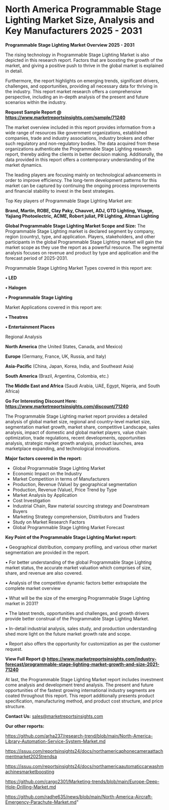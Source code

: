 # North America Programmable Stage Lighting Market Size, Analysis and Key Manufacturers 2025 - 2031

<Strong> Programmable Stage Lighting Market Overview 2025 - 2031</strong>

The rising technology in Programmable Stage Lighting Market is also depicted in this research report. Factors that are boosting the growth of the market, and giving a positive push to thrive in the global market is explained in detail.

Furthermore, the report highlights on emerging trends, significant drivers, challenges, and opportunities, providing all necessary data for thriving in the industry. This report market research offers a comprehensive perspective, including an in-depth analysis of the present and future scenarios within the industry.

<strong>Request Sample Report @ <a href=https://www.marketreportsinsights.com/sample/71240>https://www.marketreportsinsights.com/sample/71240</a></strong>

The market overview included in this report provides information from a wide range of resources like government organizations, established companies, trade and industry associations, industry brokers and other such regulatory and non-regulatory bodies. The data acquired from these organizations authenticate the Programmable Stage Lighting research report, thereby aiding the clients in better decision making. Additionally, the data provided in this report offers a contemporary understanding of the market dynamics.

The leading players are focusing mainly on technological advancements in order to improve efficiency. The long-term development patterns for this market can be captured by continuing the ongoing process improvements and financial stability to invest in the best strategies.

Top Key players of Programmable Stage Lighting Market are:

<strong>Brand, Martin, ROBE, Clay Paky, Chauvet, ADJ, GTD Lighting, Visage, Yajiang Photoelectric, ACME, Robert juliat, PR Lighting, Altman Lighting</strong>

<strong><b>Global Programmable Stage Lighting Market Scope and Size:</b></strong>
The Programmable Stage Lighting market is declared segment by company, region (country), type, and application. Players, stakeholders, and other participants in the global Programmable Stage Lighting market will gain the market scope as they use the report as a powerful resource. The segmental analysis focuses on revenue and product by type and application and the forecast period of 2025-2031.

Programmable Stage Lighting Market Types covered in this report are:

<strong>• LED

• Halogen

• Programmable Stage Lighting</strong>

Market Applications covered in this report are:

<strong>• Theatres

• Entertainment Places</strong> 

Regional Analysis

<strong>North America</strong> (the United States, Canada, and Mexico)

<strong>Europe</strong> (Germany, France, UK, Russia, and Italy)

<strong>Asia-Pacific</strong> (China, Japan, Korea, India, and Southeast Asia)

<strong>South America</strong> (Brazil, Argentina, Colombia, etc.)

<strong>The Middle East and Africa</strong> (Saudi Arabia, UAE, Egypt, Nigeria, and South Africa)

<strong>Go For Interesting Discount Here: <a href=https://www.marketreportsinsights.com/discount/71240>https://www.marketreportsinsights.com/discount/71240</a></strong>

The Programmable Stage Lighting market report provides a detailed analysis of global market size, regional and country-level market size, segmentation market growth, market share, competitive Landscape, sales analysis, impact of domestic and global market players, value chain optimization, trade regulations, recent developments, opportunities analysis, strategic market growth analysis, product launches, area marketplace expanding, and technological innovations.

<strong><b>Major factors covered in the report:</b></strong>
<ul>
  <li>Global Programmable Stage Lighting Market </li>
  <li>Economic Impact on the Industry</li>
  <li>Market Competition in terms of Manufacturers</li>
  <li>Production, Revenue (Value) by geographical segmentation</li>
  <li>Production, Revenue (Value), Price Trend by Type</li>
  <li>Market Analysis by Application</li>
  <li>Cost Investigation</li>
  <li>Industrial Chain, Raw material sourcing strategy and Downstream Buyers</li>
  <li>Marketing Strategy comprehension, Distributors and Traders</li>
  <li>Study on Market Research Factors</li>
  <li>Global Programmable Stage Lighting Market Forecast</li>
</ul>

<strong><b>Key Point of the Programmable Stage Lighting Market report:</b></strong>

• Geographical distribution, company profiling, and various other market segmentation are provided in the report.

• For better understanding of the global Programmable Stage Lighting market status, the accurate market valuation which comprises of size, share, and revenue are also covered.

• Analysis of the competitive dynamic factors better extrapolate the complete market overview

• What will be the size of the emerging Programmable Stage Lighting market in 2031?

• The latest trends, opportunities and challenges, and growth drivers provide better construal of the Programmable Stage Lighting Market.

• In-detail industrial analysis, sales study, and production understanding shed more light on the future market growth rate and scope.

• Report also offers the opportunity for customization as per the customer request.

<strong><b>View Full Report @ <a href=https://www.marketreportsinsights.com/industry-forecast/programmable-stage-lighting-market-growth-and-size-2021-71240>https://www.marketreportsinsights.com/industry-forecast/programmable-stage-lighting-market-growth-and-size-2021-71240</a></b></strong>


At last, the Programmable Stage Lighting Market report includes investment come analysis and development trend analysis. The present and future opportunities of the fastest growing international industry segments are coated throughout this report. This report additionally presents product specification, manufacturing method, and product cost structure, and price structure.

<strong>Contact Us:</strong>
sales@marketreportsinsights.com

<strong>Our other reports:</strong>

<a href=https://github.com/arha237/research-trend/blob/main/North-America-Library-Automation-Service-System-Market.md>https://github.com/arha237/research-trend/blob/main/North-America-Library-Automation-Service-System-Market.md</a>

<a href=https://issuu.com/reportsinsights24/docs/northamericaphonecameraattachmentmarket2025trendsa>https://issuu.com/reportsinsights24/docs/northamericaphonecameraattachmentmarket2025trendsa</a>

<a href=https://issuu.com/reportsinsights24/docs/northamericaautomaticcarwashmachinesmarketboosting>https://issuu.com/reportsinsights24/docs/northamericaautomaticcarwashmachinesmarketboosting</a>

<a href=https://github.com/cargo2301/Marketing-trends/blob/main/Europe-Deep-Hole-Drilling-Market.md>https://github.com/cargo2301/Marketing-trends/blob/main/Europe-Deep-Hole-Drilling-Market.md</a>

<a href=https://github.com/radhe635/news/blob/main/North-America-Aircraft-Emergency-Parachute-Market.md>https://github.com/radhe635/news/blob/main/North-America-Aircraft-Emergency-Parachute-Market.md</a>"
